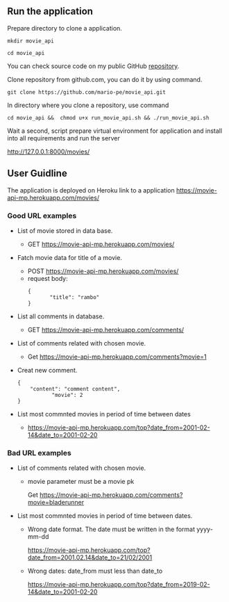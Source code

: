 ## Run the application
Prepare directory to clone a application.

```mkdir movie_api``` 

```cd movie_api```

You can check source code on my public GitHub [repository](https://github.com/mario-pe/movie_api/tree/master).

Clone repository from github.com, you can do it by using command.

```git clone https://github.com/mario-pe/movie_api.git ``` 


In directory where you clone a repository, use command 

```cd movie_api &&  chmod u+x run_movie_api.sh && ./run_movie_api.sh```

Wait a second, script prepare virtual environment for application and install into all requirements and run the server


http://127.0.0.1:8000/movies/

## User Guidline

The application is deployed on Heroku link to a application https://movie-api-mp.herokuapp.com/movies/

### Good URL examples

* List of movie stored in data base.

    * GET https://movie-api-mp.herokuapp.com/movies/
    
* Fatch movie data for title of a movie. 
    
    * POST https://movie-api-mp.herokuapp.com/movies/
    * request body: 
        ```
        {
	           "title": "rambo"
        }
        ```
* List all comments in database.
    * GET https://movie-api-mp.herokuapp.com/comments/
    
* List of comments related with chosen movie.
    * Get https://movie-api-mp.herokuapp.com/comments?movie=1

* Creat new comment.
    ```
    {
    	"content": "comment content", 
	           "movie": 2
    }
    
    ```
* List most commnted movies in period of time between dates 
    * https://movie-api-mp.herokuapp.com/top?date_from=2001-02-14&date_to=2001-02-20
    
### Bad URL examples

* List of comments related with chosen movie.
    
    * movie parameter must be a movie pk
    
        Get https://movie-api-mp.herokuapp.com/comments?movie=bladerunner

* List most commnted movies in period of time between dates. 
    
    * Wrong date format. The date must be written in the format yyyy-mm-dd
      
         https://movie-api-mp.herokuapp.com/top?date_from=2001.02.14&date_to=21/02/2001
    
    * Wrong dates: date_from must less than date_to
    
        https://movie-api-mp.herokuapp.com/top?date_from=2019-02-14&date_to=2001-02-20
